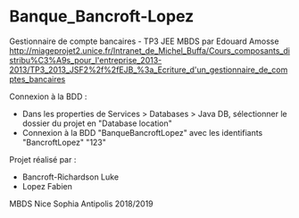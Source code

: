 # Banque_Bancroft-Lopez
Gestionnaire de compte bancaires - TP3 JEE MBDS par Edouard Amosse
http://miageprojet2.unice.fr/Intranet_de_Michel_Buffa/Cours_composants_distribu%C3%A9s_pour_l'entreprise_2013-2013/TP3_2013_JSF2%2f%2fEJB_%3a_Ecriture_d'un_gestionnaire_de_comptes_bancaires


Connexion à la BDD :
- Dans les properties de Services > Databases > Java DB, sélectionner le dossier du projet en "Database location"
- Connexion à la BDD "BanqueBancroftLopez" avec les identifiants "BancroftLopez" "123"


Projet réalisé par :
- Bancroft-Richardson Luke 
- Lopez Fabien

MBDS Nice Sophia Antipolis 2018/2019
